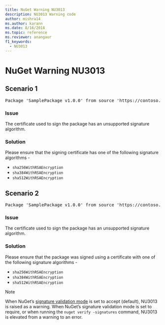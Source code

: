 ```yaml
---
title: NuGet Warning NU3013
description: NU3013 Warning code
author: mishra14
ms.author: karann
ms.date: 8/16/2018
ms.topic: reference
ms.reviewer: anangaur
f1_keywords: 
  - NU3013
---
```


# NuGet Warning NU3013

## Scenario 1

<pre>Package 'SamplePackage v1.0.0' from source 'https://contoso.com/index.json': The signing certificate has an unsupported signature algorithm.</pre>

### Issue

The certificate used to sign the package has an unsupported signature algorithm.


### Solution

Please ensure that the signing certificate has one of the following signature algorithms - 
* `sha256WithRSAEncryption`
* `sha384WithRSAEncryption`
* `sha512WithRSAEncryption`



## Scenario 2

<pre>Package 'SamplePackage v1.0.0' from source 'https://contoso.com/index.json': The primary signature's certificate has an unsupported signature algorithm.</pre>

### Issue

The certificate used to sign the package has an unsupported signature algorithm.


### Solution

Please ensure that the package was signed using a certificate with one of the following signature algorithms - 
* `sha256WithRSAEncryption`
* `sha384WithRSAEncryption`
* `sha512WithRSAEncryption`


> [!Note]
> When NuGet’s [signature validation mode](/nuget/consume-packages/installing-signed-packages#configure-package-signature-requirements) is set to accept (default), NU3013 is raised as a warning. 
> When NuGet’s signature validation mode is set to require, or when running the `nuget verify -signatures` command, NU3013 is elevated from a warning to an error. 
